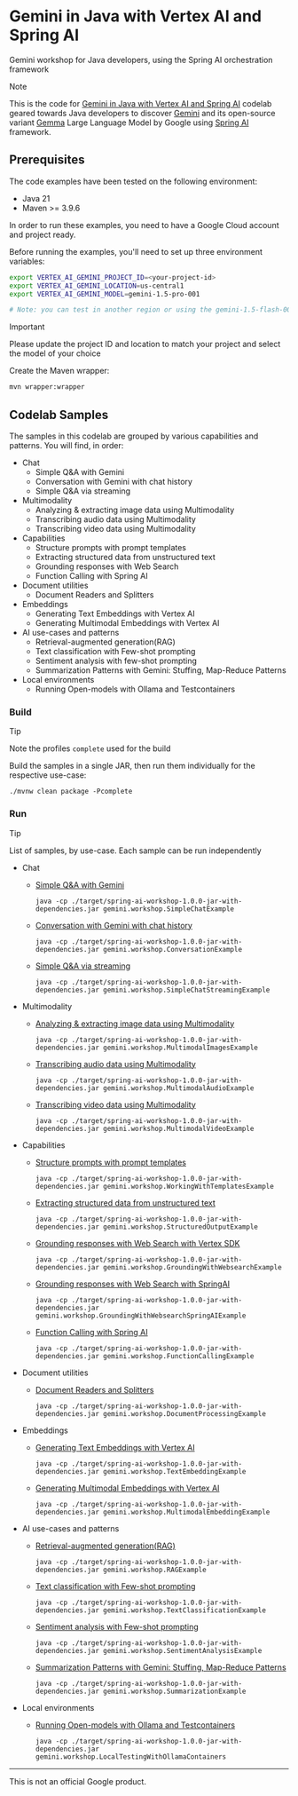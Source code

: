 # Gemini in Java with Vertex AI and Spring AI
Gemini workshop for Java developers, using the Spring AI orchestration framework

> [!NOTE]
> This is the code for [Gemini in Java with Vertex AI and Spring AI]()
> codelab geared towards Java developers to discover [Gemini](https://deepmind.google/technologies/gemini/)
> and its open-source variant [Gemma](https://ai.google.dev/gemma) Large Language Model by Google using [Spring AI](https://docs.spring.io/spring-ai/reference/index.html)
> framework.

## Prerequisites

The code examples have been tested on the following environment:

* Java 21
* Maven >= 3.9.6

In order to run these examples, you need to have a Google Cloud account and project ready.

Before running the examples, you'll need to set up three environment variables:

```bash
export VERTEX_AI_GEMINI_PROJECT_ID=<your-project-id>
export VERTEX_AI_GEMINI_LOCATION=us-central1
export VERTEX_AI_GEMINI_MODEL=gemini-1.5-pro-001

# Note: you can test in another region or using the gemini-1.5-flash-001 model
```

> [!IMPORTANT]
> Please update the project ID and location to match your project and select the model of your choice

Create the Maven wrapper:

```bash
mvn wrapper:wrapper
```

## Codelab Samples
The samples in this codelab are grouped by various capabilities and patterns. You will find, in order:
* Chat
  * Simple Q&A with Gemini
  * Conversation with Gemini with chat history
  * Simple Q&A via streaming
* Multimodality
  * Analyzing & extracting image data using Multimodality
  * Transcribing audio data using Multimodality
  * Transcribing video data using Multimodality
* Capabilities
  * Structure prompts with prompt templates
  * Extracting structured data from unstructured text
  * Grounding responses with Web Search
  * Function Calling with Spring AI
* Document utilities
  * Document Readers and Splitters
* Embeddings
  * Generating Text Embeddings with Vertex AI
  * Generating Multimodal Embeddings with Vertex AI
* AI use-cases and patterns
  * Retrieval-augmented generation(RAG)
  * Text classification with Few-shot prompting
  * Sentiment analysis with few-shot prompting 
  * Summarization Patterns with Gemini: Stuffing, Map-Reduce Patterns
* Local environments
  *  Running Open-models with Ollama and Testcontainers

### Build
> [!TIP]
> Note the profiles `complete` used for the build

Build the samples in a single JAR, then run them individually for the respective use-case:
```shell
./mvnw clean package -Pcomplete
```
### Run
> [!TIP]
> List of samples, by use-case. Each sample can be run independently

* Chat
  * [Simple Q&A with Gemini](src/main/java/gemini/workshop/SimpleChatExample.java)
      ```shell
      java -cp ./target/spring-ai-workshop-1.0.0-jar-with-dependencies.jar gemini.workshop.SimpleChatExample
      ```

  * [Conversation with Gemini with chat history](src/main/java/gemini/workshop/ConversationExample.java)
      ```shell
      java -cp ./target/spring-ai-workshop-1.0.0-jar-with-dependencies.jar gemini.workshop.ConversationExample
      ```

  * [Simple Q&A via streaming](src/main/java/gemini/workshop/SimpleChatStreamingExample.java)
      ```shell
      java -cp ./target/spring-ai-workshop-1.0.0-jar-with-dependencies.jar gemini.workshop.SimpleChatStreamingExample
      ```

* Multimodality
  * [Analyzing & extracting image data using Multimodality](src/main/java/gemini/workshop/MultimodalImagesExample.java)
      ```shell
      java -cp ./target/spring-ai-workshop-1.0.0-jar-with-dependencies.jar gemini.workshop.MultimodalImagesExample
      ```

  * [Transcribing audio data using Multimodality](src/main/java/gemini/workshop/MultimodalAudioExample.java)
      ```shell
      java -cp ./target/spring-ai-workshop-1.0.0-jar-with-dependencies.jar gemini.workshop.MultimodalAudioExample
      ```

  * [Transcribing video data using Multimodality](src/main/java/gemini/workshop/MultimodalVideoExample.java)
      ```shell
      java -cp ./target/spring-ai-workshop-1.0.0-jar-with-dependencies.jar gemini.workshop.MultimodalVideoExample
      ```

* Capabilities
  * [Structure prompts with prompt templates](src/main/java/gemini/workshop/WorkingWithTemplatesExample.java)
      ```shell
      java -cp ./target/spring-ai-workshop-1.0.0-jar-with-dependencies.jar gemini.workshop.WorkingWithTemplatesExample
      ```

  * [Extracting structured data from unstructured text](src/main/java/gemini/workshop/StructuredOutputExample.java)
      ```shell
      java -cp ./target/spring-ai-workshop-1.0.0-jar-with-dependencies.jar gemini.workshop.StructuredOutputExample
      ```
  * [Grounding responses with Web Search with Vertex SDK](src/main/java/gemini/workshop/GroundingWithWebsearchExample.java)
    ```shell
    java -cp ./target/spring-ai-workshop-1.0.0-jar-with-dependencies.jar gemini.workshop.GroundingWithWebsearchExample
    ```

  * [Grounding responses with Web Search with SpringAI](src/main/java/gemini/workshop/GroundingWithWebsearchSpringAIExample.java)
    ```shell
    java -cp ./target/spring-ai-workshop-1.0.0-jar-with-dependencies.jar gemini.workshop.GroundingWithWebsearchSpringAIExample
    ```
    
  * [Function Calling with Spring AI](src/main/java/gemini/workshop/FunctionCallingExample.java)
      ```shell
      java -cp ./target/spring-ai-workshop-1.0.0-jar-with-dependencies.jar gemini.workshop.FunctionCallingExample
      ```
* Document utilities
  * [Document Readers and Splitters](src/main/java/gemini/workshop/DocumentProcessingExample.java)
      ```shell
      java -cp ./target/spring-ai-workshop-1.0.0-jar-with-dependencies.jar gemini.workshop.DocumentProcessingExample
      ```

* Embeddings
  * [Generating Text Embeddings with Vertex AI](src/main/java/gemini/workshop/TextEmbeddingExample.java)
      ```shell
      java -cp ./target/spring-ai-workshop-1.0.0-jar-with-dependencies.jar gemini.workshop.TextEmbeddingExample
      ```

  * [Generating Multimodal Embeddings with Vertex AI](src/main/java/gemini/workshop/MultimodalEmbeddingExample.java)
      ```shell
      java -cp ./target/spring-ai-workshop-1.0.0-jar-with-dependencies.jar gemini.workshop.MultimodalEmbeddingExample
      ```

* AI use-cases and patterns
  * [Retrieval-augmented generation(RAG)](src/main/java/gemini/workshop/RAGExample.java)
    ```shell
    java -cp ./target/spring-ai-workshop-1.0.0-jar-with-dependencies.jar gemini.workshop.RAGExample
    ```
     
  * [Text classification with Few-shot prompting](src/main/java/gemini/workshop/TextClassificationExample.java)
    ```shell
    java -cp ./target/spring-ai-workshop-1.0.0-jar-with-dependencies.jar gemini.workshop.TextClassificationExample
    ```

  * [Sentiment analysis with Few-shot prompting](src/main/java/gemini/workshop/SentimentAnalysisExample.java)
    ```shell
    java -cp ./target/spring-ai-workshop-1.0.0-jar-with-dependencies.jar gemini.workshop.SentimentAnalysisExample
    ```

  * [Summarization Patterns with Gemini: Stuffing, Map-Reduce Patterns](src/main/java/gemini/workshop/SummarizationExample.java)
    ```shell
    java -cp ./target/spring-ai-workshop-1.0.0-jar-with-dependencies.jar gemini.workshop.SummarizationExample
    ```
* Local environments
  * [Running Open-models with Ollama and Testcontainers](src/main/java/gemini/workshop/LocalTestingWithOllamaContainers.java.unused)
    ```shell
    java -cp ./target/spring-ai-workshop-1.0.0-jar-with-dependencies.jar gemini.workshop.LocalTestingWithOllamaContainers
    ```
--------
This is not an official Google product.
